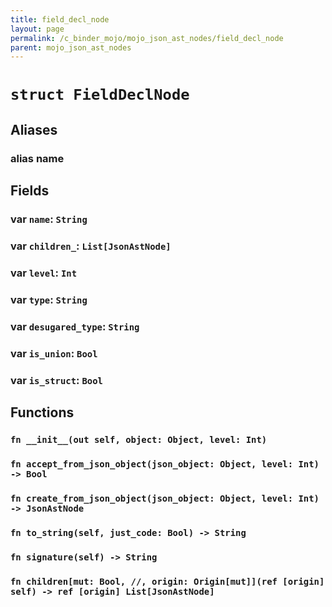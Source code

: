 ```yaml
---
title: field_decl_node
layout: page
permalink: /c_binder_mojo/mojo_json_ast_nodes/field_decl_node
parent: mojo_json_ast_nodes
---
```


# `struct FieldDeclNode`
## Aliases
### alias __name__

## Fields
### var `name`: `String`

### var `children_`: `List[JsonAstNode]`

### var `level`: `Int`

### var `type`: `String`

### var `desugared_type`: `String`

### var `is_union`: `Bool`

### var `is_struct`: `Bool`

## Functions
### `fn __init__(out self, object: Object, level: Int)`


### `fn accept_from_json_object(json_object: Object, level: Int) -> Bool`


### `fn create_from_json_object(json_object: Object, level: Int) -> JsonAstNode`


### `fn to_string(self, just_code: Bool) -> String`


### `fn signature(self) -> String`


### `fn children[mut: Bool, //, origin: Origin[mut]](ref [origin] self) -> ref [origin] List[JsonAstNode]`




